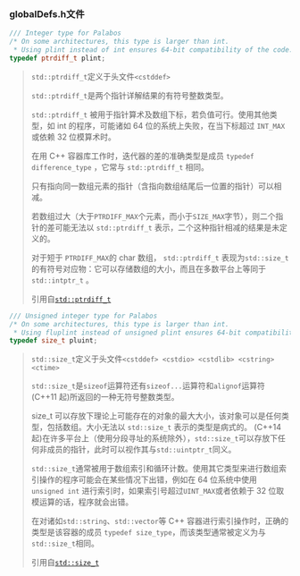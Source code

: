 ### globalDefs.h文件

```c++
/// Integer type for Palabos
/* On some architectures, this type is larger than int.
 * Using plint instead of int ensures 64-bit compatibility of the code.*/
typedef ptrdiff_t plint;
```

>  `std::ptrdiff_t`定义于头文件`<cstddef>`
>
> `std::ptrdiff_t`是两个指针详解结果的有符号整数类型。
>
> `std::ptrdiff_t` 被用于指针算术及数组下标，若负值可行。使用其他类型，如 int 的程序，可能诸如 64 位的系统上失败，在当下标超过 `INT_MAX` 或依赖 32 位模算术时。
>
> 在用 C++ 容器库工作时，迭代器的差的准确类型是成员 `typedef difference_type` ，它常与 `std::ptrdiff_t` 相同。
>
> 只有指向同一数组元素的指针（含指向数组结尾后一位置的指针）可以相减。
>
> 若数组过大（大于`PTRDIFF_MAX`个元素，而小于`SIZE_MAX`字节），则二个指针的差可能无法以 `std::ptrdiff_t` 表示，二个这种指针相减的结果是未定义的。
>
> 对于短于 `PTRDIFF_MAX`的 char 数组， `std::ptrdiff_t` 表现为`std::size_t`的有符号对应物：它可以存储数组的大小，而且在多数平台上等同于 `std::intptr_t` 。
>
> 引用自[`std::ptrdiff_t`]( https://zh.cppreference.com/w/cpp/types/ptrdiff_t ) 

```c++
/// Unsigned integer type for Palabos
/* On some architectures, this type is larger than int.
 * Using fluplint instead of unsigned plint ensures 64-bit compatibility of the code.*/
typedef size_t pluint;
```

> `std::size_t`定义于头文件`<cstddef> <cstdio> <cstdlib> <cstring> <ctime>`
>
>  `std::size_t`是`sizeof`运算符还有`sizeof...`运算符和`alignof`运算符 (C++11 起)所返回的一种无符号整数类型。
>
> size_t 可以存放下理论上可能存在的对象的最大大小，该对象可以是任何类型，包括数组。大小无法以 `std::size_t` 表示的类型是病式的。 (C++14 起)在许多平台上（使用分段寻址的系统除外），`std::size_t`可以存放下任何非成员的指针，此时可以视作其与`std::uintptr_t`同义。
>
> `std::size_t`通常被用于数组索引和循环计数。使用其它类型来进行数组索引操作的程序可能会在某些情况下出错，例如在 64 位系统中使用 `unsigned int` 进行索引时，如果索引号超过`UINT_MAX`或者依赖于 32 位取模运算的话，程序就会出错。
>
> 在对诸如`std::string`、`std::vector`等 C++ 容器进行索引操作时，正确的类型是该容器的成员 `typedef size_type`，而该类型通常被定义为与`std::size_t`相同。 
>
> 引用自[`std::size_t`]( https://zh.cppreference.com/w/cpp/types/size_t )

